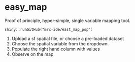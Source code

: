 
# easy_map

Proof of principle, hyper-simple, single variable mapping tool.

`shiny::runGitHub("mrc-ide/east_map_pop")`

1. Upload a sf spatial file, or choose a pre-loaded dataset
2. Choose the spatial variable from the dropdown.
3. Populate the right hand column with values
4. Observe on the map

